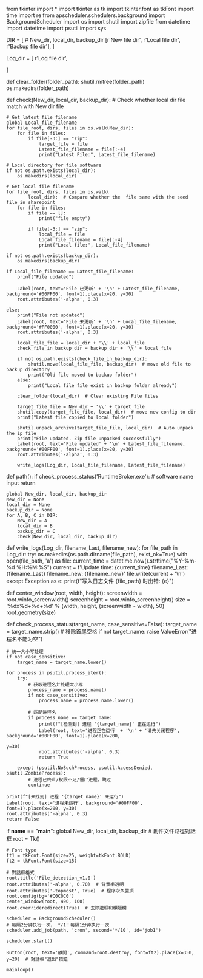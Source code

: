 from tkinter import *
import tkinter as tk
import tkinter.font as tkFont
import time
import re
from apscheduler.schedulers.background import BackgroundScheduler
import os
import shutil
import zipfile
from datetime import datetime
import psutil
import sys

DIR = [  # New_dir,                   local_dir,                         backup_dir
    [r'New file dir', r'Local file dir', r'Backup file dir'],
]

Log_dir = [
    r'Log file dir',

]


def clear_folder(folder_path):
    shutil.rmtree(folder_path)
    os.makedirs(folder_path)


def check(New_dir, local_dir, backup_dir):  # Check whether local dir file match with New dir file

    # Get latest file filename
    global Local_file_filename
    for file_root, dirs, files in os.walk(New_dir):
        for file in files:
            if file[-3:] == "zip":
                target_file = file
                Latest_file_filename = file[:-4]
                print("Latest File:", Latest_file_filename)

    # Local directory for file software
    if not os.path.exists(local_dir):
        os.makedirs(local_dir)

    # Get local file filename
    for file_root, dirs, files in os.walk(
            local_dir):  # Compare whether the  file same with the seed file in sharepoint
        for file in files:
            if file == []:
                print("file empty")

            if file[-3:] == "zip":
                local_file = file
                Local_file_filename = file[:-4]
                print("Local file:", Local_file_filename)

    if not os.path.exists(backup_dir):
        os.makedirs(backup_dir)

    if Local_file_filename == Latest_file_filename:
        print("File updated")

        Label(root, text='File 已更新' + '\n' + Latest_file_filename, background='#00FF00', font=1).place(x=20, y=30)
        root.attributes('-alpha', 0.3)

    else:
        print("File not updated")
        Label(root, text='File 未更新' + '\n' + Local_file_filename, background='#FF0000', font=1).place(x=20, y=30)
        root.attributes('-alpha', 0.3)

        local_file_file = local_dir + '\\' + local_file
        check_file_in_backup_dir = backup_dir + '\\' + local_file

        if not os.path.exists(check_file_in_backup_dir):
            shutil.move(local_file_file, backup_dir)  # move old file to backup directory
            print("Old file moved to backup folder")
        else:
            print("Local file file exist in backup folder already")

        clear_folder(local_dir)  # Clear existing File files

        target_file_file = New_dir + '\\' + target_file
        shutil.copy(target_file_file, local_dir)  # move new config to dir
        print("Latest file copied to local folder")

        shutil.unpack_archive(target_file_file, local_dir)  # Auto unpack the ip file
        print("File updated. Zip file unpacked successfully")
        Label(root, text='File updated' + '\n' + Latest_file_filename, background='#00FF00', font=1).place(x=20, y=30)
        root.attributes('-alpha', 0.3)

        write_logs(Log_dir, Local_file_filename, Latest_file_filename)


def path():
    if check_process_status('RuntimeBroker.exe'):  #  software name input
        return

    global New_dir, local_dir, backup_dir
    New_dir = None
    local_dir = None
    backup_dir = None
    for A, B, C in DIR:
        New_dir = A
        local_dir = B
        backup_dir = C
        check(New_dir, local_dir, backup_dir)


def write_logs(Log_dir, filename_Last, filename_new):
    for file_path in Log_dir:
        try:
            os.makedirs(os.path.dirname(file_path), exist_ok=True)
            with open(file_path, 'a') as file:
                current_time = datetime.now().strftime("%Y-%m-%d %H:%M:%S")
                current = f'Update time: {current_time}   filename_Last: {filename_Last}   filename_new: {filename_new}'
                file.write(current + '\n')
        except Exception as e:
            print(f"写入日志文件 {file_path} 时出错: {e}")


def center_window(root, width, height):
    screenwidth = root.winfo_screenwidth()
    screenheight = root.winfo_screenheight()
    size = '%dx%d+%d+%d' % (width, height, (screenwidth - width), 50)
    root.geometry(size)


def check_process_status(target_name, case_sensitive=False):
    target_name = target_name.strip()  # 移除首尾空格
    if not target_name:
        raise ValueError("进程名不能为空")

    # 统一大小写处理
    if not case_sensitive:
        target_name = target_name.lower()

    for process in psutil.process_iter():
        try:
            # 获取进程名并处理大小写
            process_name = process.name()
            if not case_sensitive:
                process_name = process_name.lower()

            # 匹配进程名
            if process_name == target_name:
                print(f"[检测到] 进程 '{target_name}' 正在运行")
                Label(root, text='进程正在运行' + '\n' + '请先关闭程序', background='#00FF00', font=1).place(x=200,
                                                                                                             y=30)
                root.attributes('-alpha', 0.3)
                return True

        except (psutil.NoSuchProcess, psutil.AccessDenied, psutil.ZombieProcess):
            # 进程已终止/权限不足/僵尸进程，跳过
            continue

    print(f"[未找到] 进程 '{target_name}' 未运行")
    Label(root, text='进程未运行', background='#00FF00', font=1).place(x=200, y=30)
    root.attributes('-alpha', 0.3)
    return False


if __name__ == "__main__":
    global New_dir, local_dir, backup_dir
    # 創件文件路徑對話框
    root = Tk()

    # Font type
    ft1 = tkFont.Font(size=25, weight=tkFont.BOLD)
    ft2 = tkFont.Font(size=15)

    # 對話框格式
    root.title('File_detection_v1.0')
    root.attributes('-alpha', 0.70)  # 背景半透明
    root.attributes('-topmost', True)  # 程序永久置頂
    root.config(bg='#C0C0C0')
    center_window(root, 490, 100)
    root.overrideredirect(True)  # 去除邊框和標題欄

    scheduler = BackgroundScheduler()
    # 每隔2分钟执行一次， */1：每隔1分钟执行一次
    scheduler.add_job(path, 'cron', second='*/10', id='job1')

    scheduler.start()

    Button(root, text='離開', command=root.destroy, font=ft2).place(x=350, y=20)  # 對話框"退出"按鈕

    mainloop()

